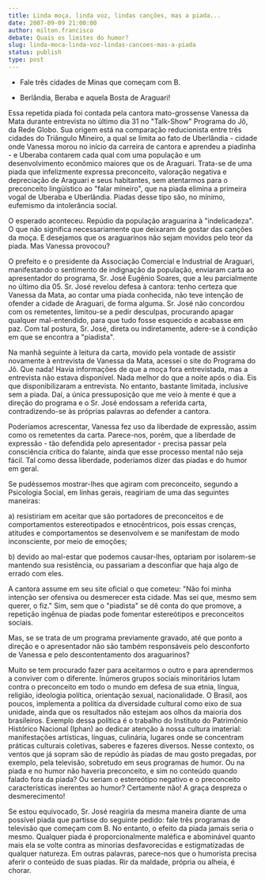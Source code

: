 ```yaml
---
title: Linda moça, linda voz, lindas canções, mas a piada...
date: 2007-09-09 21:00:00
author: milton.francisco
debate: Quais os limites do humor?
slug: linda-moca-linda-voz-lindas-cancoes-mas-a-piada
status: publish 
type: post
---
```


- Fale três cidades de Minas que começam com B.  

- Berlândia, Beraba e aquela Bosta de Araguari!  

  

Essa repetida piada foi contada pela cantora mato-grossense Vanessa da Mata durante entrevista no último dia 31 no "Talk-Show" Programa do Jô, da Rede Globo. Sua origem está na comparação reducionista entre três cidades do Triângulo Mineiro, a qual se limita ao fato de Uberlândia - cidade onde Vanessa morou no início da carreira de cantora e aprendeu a piadinha - e Uberaba contarem cada qual com uma população e um desenvolvimento econômico maiores que os de Araguari. Trata-se de uma piada que infelizmente expressa preconceito, valoração negativa e depreciação de Araguari e seus habitantes, sem atentarmos para o preconceito lingüístico ao "falar mineiro", que na piada elimina a primeira vogal de Uberaba e Uberlândia. Piadas desse tipo são, no mínimo, eufemismo da intolerância social.  

  

O esperado aconteceu. Repúdio da população araguarina à "indelicadeza". O que não significa necessariamente que deixaram de gostar das canções da moça. E desejamos que os araguarinos não sejam movidos pelo teor da piada. Mas Vanessa provocou?  

  

O prefeito e o presidente da Associação Comercial e Industrial de Araguari, manifestando o sentimento de indignação da população, enviaram carta ao apresentador do programa, Sr. José Eugênio Soares, que a leu parcialmente no último dia 05. Sr. José revelou defesa à cantora: tenho certeza que Vanessa da Mata, ao contar uma piada conhecida, não teve intenção de ofender a cidade de Araguari, de forma alguma. Sr. José não concordou com os remetentes, limitou-se a pedir desculpas, procurando apagar qualquer mal-entendido, para que tudo fosse esquecido e acabasse em paz. Com tal postura, Sr. José, direta ou indiretamente, adere-se à condição em que se encontra a "piadista".  

  

Na manhã seguinte à leitura da carta, movido pela vontade de assistir novamente à entrevista de Vanessa da Mata, acessei o site do Programa do Jô. Que nada! Havia informações de que a moça fora entrevistada, mas a entrevista não estava disponível. Nada melhor do que a noite após o dia. Eis que disponibilizaram a entrevista. No entanto, bastante limitada, inclusive sem a piada. Daí, a única pressuposição que me veio à mente é que a direção do programa e o Sr. José endossam a referida carta, contradizendo-se às próprias palavras ao defender a cantora.  

  

Poderíamos acrescentar, Vanessa fez uso da liberdade de expressão, assim como os remetentes da carta. Parece-nos, porém, que a liberdade de expressão - tão defendida pelo apresentador - precisa passar pela consciência crítica do falante, ainda que esse processo mental não seja fácil. Tal como dessa liberdade, poderíamos dizer das piadas e do humor em geral.  

  

Se pudéssemos mostrar-lhes que agiram com preconceito, segundo a Psicologia Social, em linhas gerais, reagiriam de uma das seguintes maneiras:  

  

a) resistiriam em aceitar que são portadores de preconceitos e de comportamentos estereotipados e etnocêntricos, pois essas crenças, atitudes e comportamentos se desenvolvem e se manifestam de modo inconsciente, por meio de emoções;  

b) devido ao mal-estar que podemos causar-lhes, optariam por isolarem-se mantendo sua resistência, ou passariam a desconfiar que haja algo de errado com eles.  

  

A cantora assume em seu site oficial o que cometeu: "Não foi minha intenção ser ofensiva ou desmerecer esta cidade. Mas sei que, mesmo sem querer, o fiz." Sim, sem que o "piadista" se dê conta do que promove, a repetição ingênua de piadas pode fomentar estereótipos e preconceitos sociais.   

  

Mas, se se trata de um programa previamente gravado, até que ponto a direção e o apresentador não são também responsáveis pelo desconforto de Vanessa e pelo descontentamento dos araguarinos?  

  

Muito se tem procurado fazer para aceitarmos o outro e para aprendermos a conviver com o diferente. Inúmeros grupos sociais minoritários lutam contra o preconceito em todo o mundo em defesa de sua etnia, língua, religião, ideologia política, orientação sexual, nacionalidade. O Brasil, aos poucos, implementa a política da diversidade cultural como eixo de sua unidade, ainda que os resultados não estejam aos olhos da maioria dos brasileiros. Exemplo dessa política é o trabalho do Instituto do Patrimônio Histórico Nacional (Iphan) ao dedicar atenção à nossa cultura imaterial: manifestações artísticas, línguas, culinária, lugares onde se concentram práticas culturais coletivas, saberes e fazeres diversos. Nesse contexto, os ventos que já sopram são de repúdio às piadas de mau gosto pregadas, por exemplo, pela televisão, sobretudo em seus programas de humor. Ou na piada e no humor não haveria preconceito, e sim no conteúdo quando falado fora da piada? Ou seriam o estereótipo negativo e o preconceito características inerentes ao humor? Certamente não! A graça despreza o desmerecimento!   

  

Se estou equivocado, Sr. José reagiria da mesma maneira diante de uma possível piada que partisse do seguinte pedido: fale três programas de televisão que começam com B. No entanto, o efeito da piada jamais seria o mesmo. Qualquer piada é proporcionalmente maléfica e abominável quanto mais ela se volte contra as minorias desfavorecidas e estigmatizadas de qualquer natureza. Em outras palavras, parece-nos que o humorista precisa aferir o conteúdo de suas piadas. Rir da maldade, própria ou alheia, é chorar.
